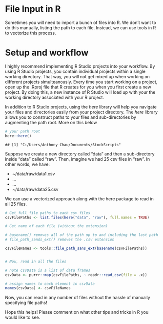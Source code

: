 File Input in R
================

Sometimes you will need to import a bunch of files into R. We don’t want
to do this manually, listing the path to each file. Instead, we can use
tools in R to vectorize this process.

# Setup and workflow

I highly recommend implementing R Studio projects into your workflow. By
using R Studio projects, you contain individual projects within a single
working directory. That way, you will not get mixed up when working on
different projects simulteanously. Every time you start working on a
project, open up the .Rproj file that R creates for you when you first
create a new project. By doing this, a new instance of R Studio will
load up with your the working directory associated with your R project.

In addition to R Studio projects, using the *here* library will help you
navigate your files and directories easily from your project directory.
The *here* library allows you to construct paths to your files and
sub-directories by augmenting the path root. More on this below

``` r
# your path root
here::here()
```

    ## [1] "C:/Users/Anthony Chau/Documents/StockScripts"

Suppose we create a new directory called “data” and then a sub-directory
inside “data” called “raw”. Then, imagine we had 25 csv files in “raw”.
In other words, we have:

  - \~/data/raw/data1.csv
  - …
  - …
  - \~/data/raw/data25.csv

We can use a vectorized approach along with the here package to read in
all 25 files.

``` r
# Get full file paths to each csv files
csvFilePaths <- list.files(here("data", "raw"), full.names = TRUE)

# Get name of each file (without the extension)

# basename() removes all of the path up to and including the last path seperator
# file_path_sands_ext() removes the .csv extension

csvFileNames <- tools::file_path_sans_ext(basename(csvFilePaths))


# Now, read in all the files

# note csvData is a list of data frames
csvData <- purrr::map(csvFilePaths, ~ readr::read_csv(file = .x))

# assign names to each element in csvData
names(csvData) <- csvFileNames
```

Now, you can read in any number of files without the hassle of manually
specifying file paths\!

Hope this helps\! Please comment on what other tips and tricks in R you
would like to see.
